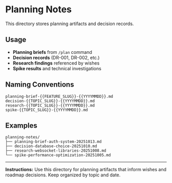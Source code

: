 # Planning Notes

This directory stores planning artifacts and decision records.

## Usage

- **Planning briefs** from `/plan` command
- **Decision records** (DR-001, DR-002, etc.)
- **Research findings** referenced by wishes
- **Spike results** and technical investigations

## Naming Conventions

```
planning-brief-{{FEATURE_SLUG}}-{{YYYYMMDD}}.md
decision-{{TOPIC_SLUG}}-{{YYYYMMDD}}.md
research-{{TOPIC_SLUG}}-{{YYYYMMDD}}.md
spike-{{TOPIC_SLUG}}-{{YYYYMMDD}}.md
```

## Examples

```
planning-notes/
├── planning-brief-auth-system-20251013.md
├── decision-database-choice-20251010.md
├── research-websocket-libraries-20251008.md
└── spike-performance-optimization-20251005.md
```

---

**Instructions:** Use this directory for planning artifacts that inform wishes and roadmap decisions. Keep organized by topic and date.
